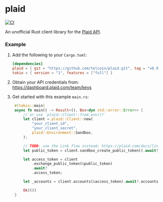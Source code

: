 # plaid

[![CI](https://github.com/telcoin/plaid/workflows/CI/badge.svg)](https://github.com/telcoin/plaid/actions?query=workflow%3ACI)

An unofficial Rust client library for the [Plaid API].

### Example

1. Add the following to your `Cargo.toml`:

   ```toml
   [dependencies]
   plaid = { git = "https://github.com/telcoin/plaid.git", tag = "v0.9.0" }
   tokio = { version = "1", features = ["full"] }
   ```

1. Obtain your API credentials from: https://dashboard.plaid.com/team/keys

1. Get started with this example `main.rs`:

   ```rust
    #[tokio::main]
    async fn main() -> Result<(), Box<dyn std::error::Error>> {
        // or use `plaid::Client::from_env()?`
        let client = plaid::Client::new(
            "your_client_id",
            "your_client_secret",
            plaid::Environment::Sandbox,
        );

        // TODO: use the Link flow instead; https://plaid.com/docs/link/#link-flow
        let public_token = client.sandbox_create_public_token().await?.public_token;

        let access_token = client
            .exchange_public_token(&public_token)
            .await?
            .access_token;

        let _accounts = client.accounts(&access_token).await?.accounts;

        Ok(())
    }
   ```

[plaid api]: https://plaid.com/
